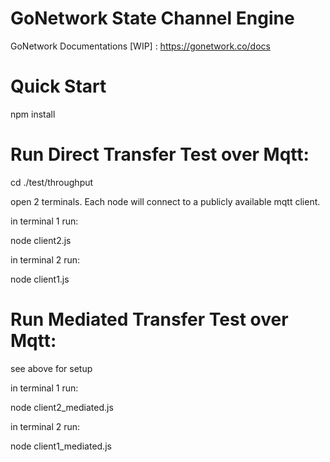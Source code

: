 GoNetwork State Channel Engine
==============

GoNetwork Documentations [WIP] : https://gonetwork.co/docs


Quick Start
===========

npm install

# Run Direct Transfer Test over Mqtt:

cd ./test/throughput

open 2 terminals.  Each node will connect to a publicly available mqtt client.

in terminal 1 run: 

node client2.js

in terminal 2 run:

node client1.js

# Run Mediated Transfer Test over Mqtt:

see above for setup

in terminal 1 run: 

node client2_mediated.js

in terminal 2 run:

node client1_mediated.js
